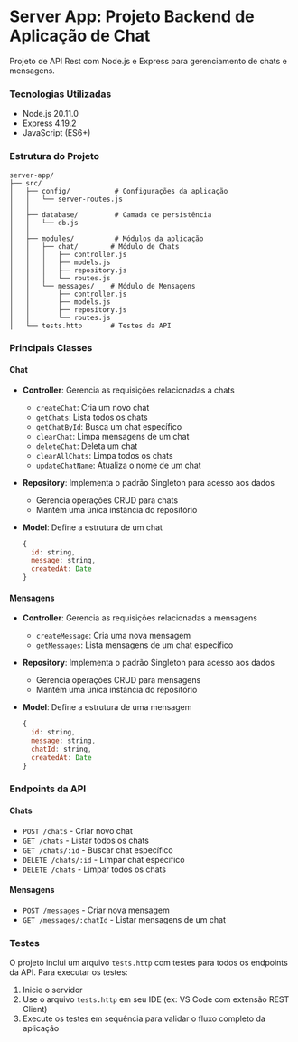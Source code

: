 # Server App: Projeto Backend de Aplicação de Chat

Projeto de API Rest com Node.js e Express para gerenciamento de chats e mensagens.

### Tecnologias Utilizadas
- Node.js 20.11.0
- Express 4.19.2
- JavaScript (ES6+)

### Estrutura do Projeto
```
server-app/
├── src/
│   ├── config/           # Configurações da aplicação
│   │   └── server-routes.js
│   │   
│   ├── database/         # Camada de persistência
│   │   └── db.js
│   │   
│   ├── modules/          # Módulos da aplicação
│   │   ├── chat/        # Módulo de Chats
│   │   │   ├── controller.js
│   │   │   ├── models.js
│   │   │   ├── repository.js
│   │   │   └── routes.js
│   │   └── messages/    # Módulo de Mensagens
│   │       ├── controller.js
│   │       ├── models.js
│   │       ├── repository.js
│   │       └── routes.js
│   └── tests.http       # Testes da API
```

### Principais Classes

#### Chat
- **Controller**: Gerencia as requisições relacionadas a chats
  - `createChat`: Cria um novo chat
  - `getChats`: Lista todos os chats
  - `getChatById`: Busca um chat específico
  - `clearChat`: Limpa mensagens de um chat
  - `deleteChat`: Deleta um chat
  - `clearAllChats`: Limpa todos os chats
  - `updateChatName`: Atualiza o nome de um chat
- **Repository**: Implementa o padrão Singleton para acesso aos dados
  - Gerencia operações CRUD para chats
  - Mantém uma única instância do repositório

- **Model**: Define a estrutura de um chat
  ```javascript
  {
    id: string,
    message: string,
    createdAt: Date
  }
  ```

#### Mensagens
- **Controller**: Gerencia as requisições relacionadas a mensagens
  - `createMessage`: Cria uma nova mensagem
  - `getMessages`: Lista mensagens de um chat específico

- **Repository**: Implementa o padrão Singleton para acesso aos dados
  - Gerencia operações CRUD para mensagens
  - Mantém uma única instância do repositório

- **Model**: Define a estrutura de uma mensagem
  ```javascript
  {
    id: string,
    message: string,
    chatId: string,
    createdAt: Date
  }
  ```

### Endpoints da API

#### Chats
- `POST /chats` - Criar novo chat
- `GET /chats` - Listar todos os chats
- `GET /chats/:id` - Buscar chat específico
- `DELETE /chats/:id` - Limpar chat específico
- `DELETE /chats` - Limpar todos os chats

#### Mensagens
- `POST /messages` - Criar nova mensagem
- `GET /messages/:chatId` - Listar mensagens de um chat

### Testes
O projeto inclui um arquivo `tests.http` com testes para todos os endpoints da API. Para executar os testes:
1. Inicie o servidor
2. Use o arquivo `tests.http` em seu IDE (ex: VS Code com extensão REST Client)
3. Execute os testes em sequência para validar o fluxo completo da aplicação

